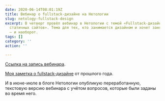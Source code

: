 ```yaml
---
date: 2020-06-14T08:01:19Z
title: Вебинар о fullstack-дизайне на Нетологии
slug: netology-fullstack-design
excerpt: В четверг провёл вебинар в Нетологии с темой «Fullstack-дизайн на примере
  статичных сайтов». Тема для тех, кто занимается дизайном и хочет заняться разработкой
  — и наоборот.
tags: []
category: ''
action: ''

---
```

[Ссылка на запись вебинара](https://netology.ru/free-lessons/fullstack-veb-dizajner-kak-zapustit-sajt-samomu).

[Моя заметка о fullstack-дизайне](https://sergeyfilimonov.com/blog/fullstack-design/) от прошлого года.

И в июне-июле в блоге Нетологии опубликую переработанную, текстовую версию вебинара с учётом вопросов, которые были заданы во время него.